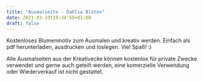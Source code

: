 ```yaml
---
title: "Ausmalseite - Dahlia Blüten"
date: 2021-03-19T19:34:59+01:00
draft: false
---
```


Kostenloses Blumenmotiv zum Ausmalen und kreativ werden. Einfach als pdf herunterladen, ausdrucken und loslegen. Viel Spaß! :)

Alle Ausmalseiten aus der Kreativecke können kostenlos für private Zwecke verwendet und gerne auch geteilt werden, eine komerzielle Verwendung oder Wiederverkauf ist nicht gestattet. 